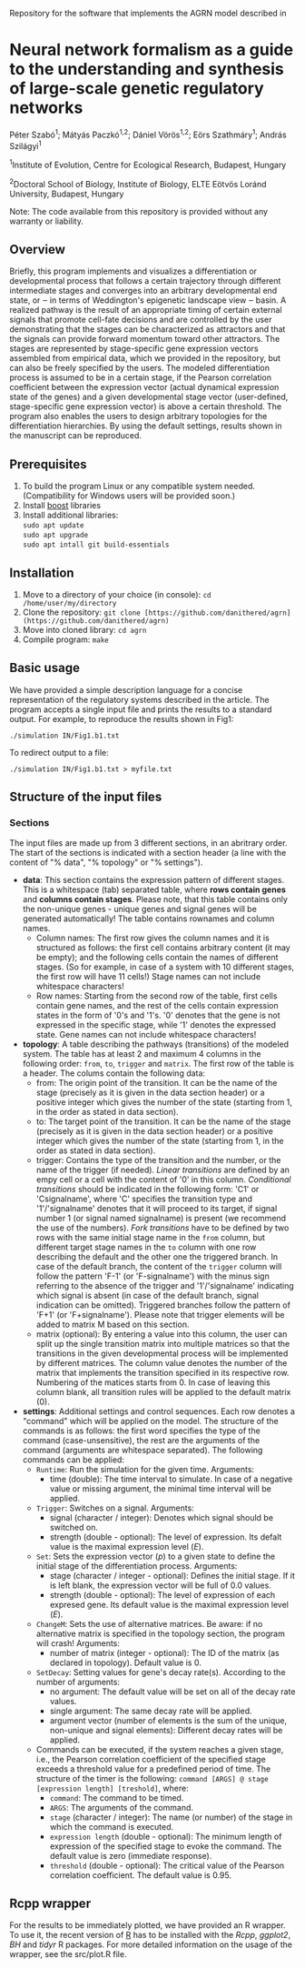 Repository for the software that implements the AGRN model described in

# Neural network formalism as a guide to the understanding and synthesis of large-scale genetic regulatory networks

Péter Szabó<sup>1</sup>; Mátyás Paczkó<sup>1,2</sup>; Dániel Vörös<sup>1,2</sup>; Eörs Szathmáry<sup>1</sup>; András Szilágyi<sup>1</sup>

<sup>1</sup>Institute of Evolution, Centre for Ecological Research, Budapest, Hungary

<sup>2</sup>Doctoral School of Biology, Institute of Biology, ELTE Eötvös Loránd University, Budapest, Hungary

Note: The code available from this repository is provided without any warranty or liability.

## Overview

Briefly, this program implements and visualizes a differentiation or developmental process that follows a certain trajectory through different intermediate stages and converges into an arbitrary developmental end state, or ‒ in terms of Weddington's epigenetic landscape view ‒ basin. A realized pathway is the result of an appropriate timing of certain external signals that promote cell-fate decisions and are controlled by the user demonstrating that the stages can be characterized as attractors and that the signals can provide forward momentum toward other attractors. The stages are represented by stage-specific gene expression vectors assembled from empirical data, which we provided in the repository, but can also be freely specified by the users. The modeled differentiation process is assumed to be in a certain stage, if the Pearson correlation coefficient between the expression vector (actual dynamical expression state of the genes) and a given developmental stage vector (user-defined, stage-specific gene expression vector) is above a certain threshold. The program also enables the users to design arbitrary topologies for the differentiation hierarchies. By using the default settings, results shown in the manuscript can be reproduced.

## Prerequisites

1. To build the program Linux or any compatible system needed. (Compatibility for Windows users will be provided soon.)
2. Install [boost](https://www.boost.org/) libraries
3. Install additional libraries:  
`sudo apt update`  
`sudo apt upgrade`  
`sudo apt intall git build-essentials`

## Installation

1. Move to a directory of your choice (in console): `cd /home/user/my/directory`
2. Clone the repository: `git clone [https://github.com/danithered/agrn](https://github.com/danithered/agrn)`
3. Move into cloned library: `cd agrn`
4. Compile program: `make`

## Basic usage

We have provided a simple description language for a concise representation of the regulatory systems described in the article. The program accepts a single input file and prints the results to a standard output. For example, to reproduce the results shown in Fig1:

`./simulation IN/Fig1.b1.txt`

To redirect output to a file:

`./simulation IN/Fig1.b1.txt > myfile.txt`

## Structure of the input files

### Sections

The input files are made up from 3 different sections, in an abritrary order. The start of the sections is indicated with a section header (a line with the content of "% data", "% topology" or "% settings").

- **data**: This section contains the expression pattern of different stages. This is a whitespace (tab) separated table, where **rows contain genes** and **columns contain stages**. Please note, that this table contains only the non-unique genes - unique genes and signal genes will be generated automatically! The table contains rownames and column names. 
    - Column names: The first row gives the column names and it is structured as follows: the first cell contains arbitrary content (it may be empty); and the following cells contain the names of different stages. (So for example, in case of a system with 10 different stages, the first row will have 11 cells!) Stage names can not include whitespace characters!
    - Row names: Starting from the second row of the table, first cells contain gene names, and the rest of the cells contain expression states in the form of '0's and '1's. '0' denotes that the gene is not expressed in the specific stage, while '1' denotes the expressed state. Gene names can not include whitespace characters!
- **topology**: A table describing the pathways (transitions) of the modeled system. The table has at least 2 and maximum 4 columns in the following order: `from`, `to`, `trigger` and `matrix`. The first row of the table is a header. The colums contain the following data:
    - from: The origin point of the transition. It can be the name of the stage (precisely as it is given in the data section header) or a positive integer which gives the number of the state (starting from 1, in the order as stated in data section).
    - to: The target point of the transition. It can be the name of the stage (precisely as it is given in the data section header) or a positive integer which gives the number of the state (starting from 1, in the order as stated in data section).
    - trigger: Contains the type of the transition and the number, or the name of the trigger (if needed). *Linear transitions* are defined by an empy cell or a cell with the content of '0' in this column. *Conditional transitions* should be indicated in the following form: 'C1' or 'Csignalname', where 'C' specifies the transition type and '1'/'signalname' denotes that it will proceed to its target, if signal number 1 (or signal named signalname) is present (we recommend the use of the numbers). *Fork transitions* have to be defined by two rows with the same initial stage name in the `from` column, but different target stage names in the `to` column with one row describing the default and the other one the triggered branch. In case of the default branch, the content of the `trigger` column will follow the pattern 'F-1' (or 'F-signalname') with the minus sign referring to the absence of the trigger and '1'/'signalname' indicating which signal is absent (in case of the default branch, signal indication can be omitted). Triggered branches follow the pattern of 'F+1' (or 'F+signalname'). Please note that trigger elements will be added to matrix M based on this section.
    - matrix (optional): By entering a value into this column, the user can split up the single transition matrix into multiple matrices so that the transitions in the given developmental process will be implemented by different matrices. The column value denotes the number of the matrix that implements the transition specified in its respective row. Numbering of the matices starts from 0. In case of leaving this column blank, all transition rules will be applied to the default matrix (0).
- **settings**: Additional settings and control sequences. Each row denotes a "command" which will be applied on the model. The structure of the commands is as follows: the first word specifies the type of the command (case-unsensitive), the rest are the arguments of the command (arguments are whitespace separated). The following commands can be applied:
    - `Runtime`: Run the simulation for the given time. Arguments:
        - time (double): The time interval to simulate. In case of a negative value or missing argument, the minimal time interval will be applied.
    - `Trigger`: Switches on a signal. Arguments:
        - signal (character / integer): Denotes which signal should be switched on.
        - strength (double - optional): The level of expression. Its defalt value is the maximal expression level ($E$).
    - `Set`: Sets the expression vector ($p$) to a given state to define the initial stage of the differentiation process. Arguments:
        - stage (character / integer - optional): Defines the initial stage. If it is left blank, the expression vector will be full of 0.0 values.
        - strength (double - optional): The level of expression of each expresed gene. Its default value is the maximal expression level ($E$).
    - `ChangeM`: Sets the use of alternative matrices. Be aware: if no alternative matrix is specified in the topology section, the program will crash! Arguments: 
        - number of matrix (integer - optional): The ID of the matrix (as declared in topology). Default value is 0.
    - `SetDecay`: Setting values for gene's decay rate(s). According to the number of arguments:
        - no argument: The default value will be set on all of the decay rate values. 
        - single argument: The same decay rate will be applied. 
        - argument vector (number of elements is the sum of the unique, non-unique and signal elements): Different decay rates will be applied.
    - Commands can be executed, if the system reaches a given stage, i.e., the Pearson correlation coefficient of the specified stage exceeds a threshold value for a predefined period of time. The structure of the timer is the following: `command [ARGS] @ stage [expression length] [treshold]`, where: 
        - `command`: The command to be timed. 
        - `ARGS`: The arguments of the command.
        - `stage` (character / integer): The name (or number) of the stage in which the command is executed.
        - `expression length` (double - optional): The minimum length of expression of the specified stage to evoke the command. The default value is zero (immediate response).
        - `threshold` (double - optional): The critical value of the Pearson correlation coefficient. The default value is 0.95.

## Rcpp wrapper

For the results to be immediately plotted, we have provided an R wrapper. To use it, the recent version of [R](https://cran.r-project.org/) has to be installed with the *Rcpp*, *ggplot2*, *BH* and *tidyr* R packages. For more detailed information on the usage of the wrapper, see the src/plot.R file.
